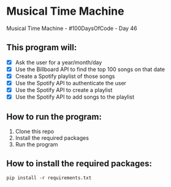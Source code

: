 # Musical Time Machine
Musical Time Machine - #100DaysOfCode - Day 46

## This program will:
- [x] Ask the user for a year/month/day
- [x] Use the Billboard API to find the top 100 songs on that date
- [x] Create a Spotify playlist of those songs
- [x] Use the Spotify API to authenticate the user
- [x] Use the Spotify API to create a playlist
- [x] Use the Spotify API to add songs to the playlist

## How to run the program:
1. Clone this repo
2. Install the required packages
3. Run the program

## How to install the required packages:
```
pip install -r requirements.txt
```


